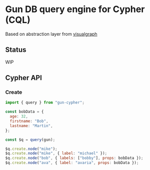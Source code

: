 # Gun DB query engine for Cypher (CQL)

Based on abstraction layer from [visualgraph](https://github.com/dletta/visualgraph/)

## Status

WIP

## Cypher API

### Create

```js
import { query } from "gun-cypher";

const bobData = {
  age: 32,
  firstname: "Bob",
  lastname: "Martin",
};

const $q = query(gun);

$q.create.node("mike");
$q.create.node("mike", { label: "michael" });
$q.create.node("bob", { labels: ["bobby"], props: bobData });
$q.create.node("ava", { label: "avaria", props: bobData });
```
